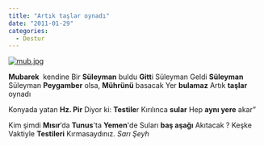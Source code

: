 ```yaml
---
title: "Artık taşlar oynadı"
date: "2011-01-29"
categories: 
  - Destur
---
```


[![mub.jpg](/uploads/2011/01/mub.jpg)](/uploads/2011/01/mub.jpg "mub.jpg")

**Mubarek**  kendine Bir **Süleyman** buldu **Gitt**i Süleyman Geldi **Süleyman** Süleyman **Peygamber** olsa, **Mührünü** basacak Yer **bulamaz** Artık **taşlar** oynadı

Konyada yatan **Hz. Pir** Diyor ki: **Testile**r Kırılınca **sular** Hep **aynı yere** akar”

Kim şimdi **Mısır**’da **Tunus**'ta **Yemen**'de Suları **baş aşağı** Akıtacak ? Keşke Vaktiyle **Testileri** Kırmasaydınız. _Sarı Şeyh_
